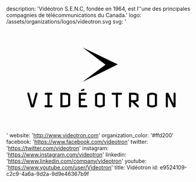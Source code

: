 description: 'Vidéotron S.E.N.C, fondée en 1964, est l''une des principales compagnies de télécommunications du Canada.'
logo: /assets/organizations/logos/videotron.svg
svg: '<svg xmlns="http://www.w3.org/2000/svg" viewBox="0 0 160 90"><path d="M25.43 57.006c-.35 0-.7.2-.818.65v.002l-2.62 9.765-2.622-9.767c-.12-.45-.45-.65-.803-.65-.45 0-.9.3-.9.818 0 .083 0 .167.03.268l2.857 10.65c.132.503.316.652.834.652h1.202c.518 0 .702-.15.835-.65L26.28 58.09c.034-.1.034-.185.034-.268 0-.517-.45-.818-.885-.818zm12.616 10.652h-1.67v-8.782h1.486c.586 0 .867-.434.867-.867 0-.436-.282-.87-.868-.87h-4.71c-.566 0-.867.435-.867.87 0 .433.3.866.868.866h1.486v8.782h-1.67c-.55 0-.868.433-.868.868 0 .433.285.868.87.868h5.074c.6-.018.868-.436.868-.868 0-.435-.233-.868-.868-.868zM49.632 57.14h-4.106v12.255h4.106c1.688 0 3.024-.568 4.125-1.368v-9.52c-1.1-.8-2.438-1.367-4.125-1.367zm-2.37 1.736h2.37c.952 0 1.688.217 2.39.566v7.647a5.113 5.113 0 0 1-2.39.567h-2.37v-8.78zm20.075 8.782h-4.574v-3.772h2.87c.586 0 .87-.435.87-.87s-.3-.866-.87-.866h-2.87v-3.273h4.04c.55 0 .868-.434.868-.867 0-.435-.266-.87-.868-.87h-5.776v12.256h6.31c.568 0 .87-.436.87-.868a.863.863 0 0 0-.87-.87zm-4.381-12.164c.068.214.17.308.336.308a.718.718 0 0 0 .18-.03l2.038-.577h.002c.296-.08.388-.28.283-.568l-.18-.525c-.12-.294-.314-.387-.602-.243l-1.91.857c-.275.112-.345.26-.24.552l.093.224zm15.877 1.546c-1.618 0-3.005.583-4.107 1.37v9.714c1.104.786 2.49 1.37 4.107 1.37 1.605 0 3.022-.567 4.125-1.37V58.41c-1.103-.804-2.52-1.37-4.125-1.37zm-2.37 2.303a5.188 5.188 0 0 1 2.37-.566c.887 0 1.688.217 2.39.566v7.85a5.344 5.344 0 0 1-2.39.566c-.884 0-1.685-.22-2.37-.568v-7.85zm20.092-2.203v.09-.09H89.54c-.566 0-.867.435-.867.87 0 .433.3.866.868.866h2.724v9.784c0 .585.435.867.868.867.435 0 .87-.282.87-.867v-9.784h2.553c.584 0 .867-.434.867-.867 0-.436-.283-.87-.867-.87zm14.842 10.886l-2.938-2.956c1.067-.202 2.053-.6 2.853-1.17v-5.476c-1.067-.785-2.37-1.285-4.007-1.285h-3.99v11.52c0 .585.435.867.867.867.436 0 .87-.282.87-.867v-3.472h1.053l4.056 4.073c.183.185.4.267.6.267a.902.902 0 0 0 .902-.917c0-.2-.083-.4-.267-.584zm-6.344-9.15h2.254c.9 0 1.602.2 2.27.536V62.9c-.668.332-1.368.55-2.27.55h-2.254v-4.574zm17.697-1.836c-1.62 0-3.005.584-4.106 1.37v9.714c1.102.786 2.487 1.37 4.106 1.37 1.603 0 3.022-.567 4.125-1.37V58.41c-1.103-.804-2.522-1.37-4.125-1.37zm-2.37 2.303a5.185 5.185 0 0 1 2.37-.566c.885 0 1.688.217 2.388.566v7.85c-.7.348-1.503.566-2.388.566-.884 0-1.686-.22-2.37-.568v-7.85zm21.32-2.337c-.433 0-.87.3-.87.867v8.516l-4.204-8.766c-.17-.353-.386-.484-.786-.484h-.65c-.602 0-.87.267-.87.87v10.65c0 .585.452.867.886.867.435-.017.852-.3.852-.867v-8.383l4.142 8.633c.166.335.383.484.783.484h.718c.603 0 .87-.266.87-.868V57.873c-.002-.566-.436-.867-.87-.867zM64.29 19.132l29.613 14.223-29.614 14.58 19.237-14.4"/></svg>'
website: 'http://www.videotron.com'
organization_color: '#ffd200'
facebook: 'https://www.facebook.com/videotron'
twitter: 'https://twitter.com/videotron'
instagram: 'https://www.instagram.com/videotron'
linkedin: 'https://www.linkedin.com/company/videotron'
youtube: 'https://www.youtube.com/user/Videotron'
title: Vidéotron
id: e9524109-c2c9-4a6a-9d2a-9d9e46367b9f

